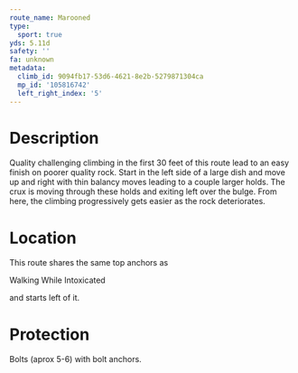 ```yaml
---
route_name: Marooned
type:
  sport: true
yds: 5.11d
safety: ''
fa: unknown
metadata:
  climb_id: 9094fb17-53d6-4621-8e2b-5279871304ca
  mp_id: '105816742'
  left_right_index: '5'
---
```

# Description
Quality challenging climbing in the first 30 feet of this route lead to an easy finish on poorer quality rock.  Start in the left side of a large dish  and move up and right with thin balancy moves leading to a couple larger holds.  The crux is moving through these holds and exiting left over the bulge.  From here, the climbing progressively gets easier as the rock deteriorates.

# Location
This route shares the same top anchors as

Walking While Intoxicated

and starts left of it.

# Protection
Bolts (aprox 5-6) with bolt anchors.
